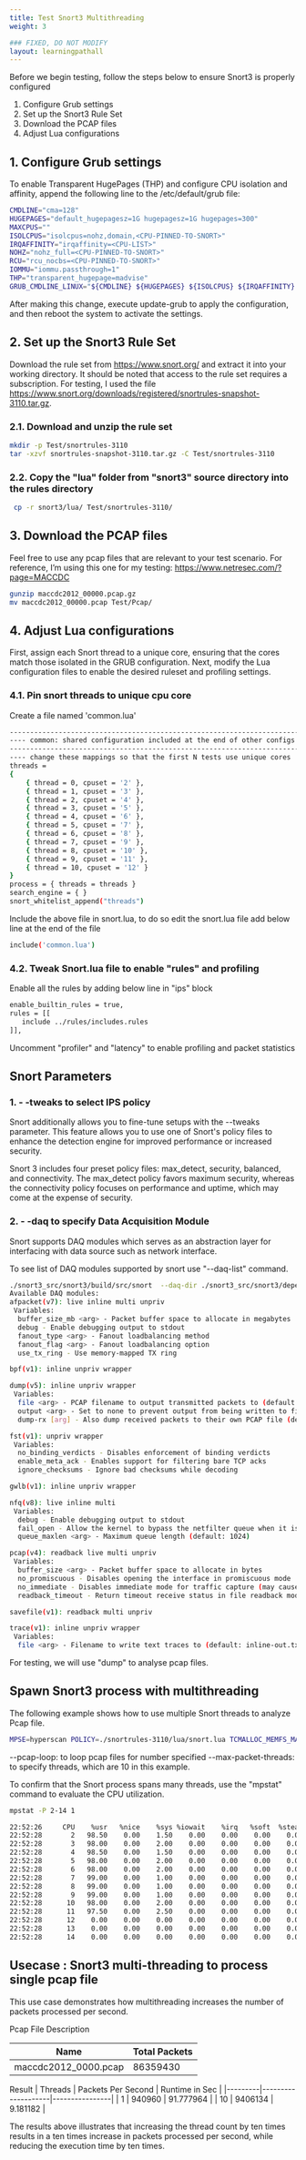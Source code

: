 ```yaml
---
title: Test Snort3 Multithreading
weight: 3

### FIXED, DO NOT MODIFY
layout: learningpathall
---
```

Before we begin testing, follow the steps below to ensure Snort3 is properly configured

1. Configure Grub settings
2. Set up the Snort3 Rule Set
3. Download the PCAP files
4. Adjust Lua configurations 

## 1. Configure Grub settings
To enable Transparent HugePages (THP) and configure CPU isolation and affinity, append the following line to the /etc/default/grub file:
```bash
CMDLINE="cma=128"
HUGEPAGES="default_hugepagesz=1G hugepagesz=1G hugepages=300"
MAXCPUS=""
ISOLCPUS="isolcpus=nohz,domain,<CPU-PINNED-TO-SNORT>"
IRQAFFINITY="irqaffinity=<CPU-LIST>"
NOHZ="nohz_full=<CPU-PINNED-TO-SNORT>"
RCU="rcu_nocbs=<CPU-PINNED-TO-SNORT>"
IOMMU="iommu.passthrough=1"
THP="transparent_hugepage=madvise"
GRUB_CMDLINE_LINUX="${CMDLINE} ${HUGEPAGES} ${ISOLCPUS} ${IRQAFFINITY} ${NOHZ} ${RCU} ${MAXCPUS} ${IOMMU} ${THP}"
```
After making this change, execute update-grub to apply the configuration, and then reboot the system to activate the settings.

## 2.   Set up the Snort3 Rule Set
Download the rule set from https://www.snort.org/ and extract it into your working directory. It should be noted that access to the rule set requires a subscription. 
For testing, I used the file https://www.snort.org/downloads/registered/snortrules-snapshot-3110.tar.gz.
### 2.1.    Download and unzip the rule set 
```bash
mkdir -p Test/snortrules-3110
tar -xzvf snortrules-snapshot-3110.tar.gz -C Test/snortrules-3110
```
### 2.2.   Copy the "lua" folder from "snort3" source directory into the rules directory
```bash
 cp -r snort3/lua/ Test/snortrules-3110/
```
## 3.   Download the PCAP files
Feel free to use any pcap files that are relevant to your test scenario. For reference, I’m using this one for my testing: 
https://www.netresec.com/?page=MACCDC
```bash
gunzip maccdc2012_00000.pcap.gz
mv maccdc2012_00000.pcap Test/Pcap/
```

## 4.  Adjust Lua configurations
First, assign each Snort thread to a unique core, ensuring that the cores match those isolated in the GRUB configuration. Next, modify the Lua configuration files to enable the desired ruleset and profiling settings.
### 4.1.    Pin snort threads to unique cpu core
Create a file named 'common.lua' 
```bash
-------------------------------------------------------------------------------
---- common: shared configuration included at the end of other configs
-------------------------------------------------------------------------------
---- change these mappings so that the first N tests use unique cores
threads =
{
    { thread = 0, cpuset = '2' },
    { thread = 1, cpuset = '3' },
    { thread = 2, cpuset = '4' },
    { thread = 3, cpuset = '5' },
    { thread = 4, cpuset = '6' },
    { thread = 5, cpuset = '7' },
    { thread = 6, cpuset = '8' },
    { thread = 7, cpuset = '9' },
    { thread = 8, cpuset = '10' },
    { thread = 9, cpuset = '11' },
    { thread = 10, cpuset = '12' }
}
process = { threads = threads }
search_engine = { }
snort_whitelist_append("threads")

```
 
Include the above file in snort.lua, to do so edit the snort.lua file add below line at the end of the file
 ``` bash
 include('common.lua')
 ```
### 4.2.  Tweak Snort.lua file to enable "rules" and profiling 
 Enable all the rules by adding below line in "ips" block
 ``` bash
enable_builtin_rules = true,
rules = [[
    include ../rules/includes.rules
]],
```
Uncomment "profiler" and "latency" to enable profiling and packet statistics
 

## Snort Parameters
### 1.  - -tweaks to select IPS policy

Snort additionally allows you to fine-tune setups with the --tweaks parameter. This feature allows you to use one of Snort's policy files to enhance the detection engine for improved performance or increased security.
    
Snort 3 includes four preset policy files: max_detect, security, balanced, and connectivity. The max_detect policy favors maximum security, whereas the connectivity policy focuses on performance and uptime, which may come at the expense of security.

### 2.  - -daq to specify Data Acquisition Module
Snort supports DAQ modules which serves as an abstraction layer for interfacing with data source such as network interface. 

To see list of DAQ modules supported by snort use "--daq-list" command.

``` bash
./snort3_src/snort3/build/src/snort  --daq-dir ./snort3_src/snort3/dependencies/libdaq/install/lib/daq --daq-list
Available DAQ modules:
afpacket(v7): live inline multi unpriv
 Variables:
  buffer_size_mb <arg> - Packet buffer space to allocate in megabytes
  debug - Enable debugging output to stdout
  fanout_type <arg> - Fanout loadbalancing method
  fanout_flag <arg> - Fanout loadbalancing option
  use_tx_ring - Use memory-mapped TX ring

bpf(v1): inline unpriv wrapper

dump(v5): inline unpriv wrapper
 Variables:
  file <arg> - PCAP filename to output transmitted packets to (default: inline-out.pcap)
  output <arg> - Set to none to prevent output from being written to file (deprecated)
  dump-rx [arg] - Also dump received packets to their own PCAP file (default: inline-in.pcap)

fst(v1): unpriv wrapper
 Variables:
  no_binding_verdicts - Disables enforcement of binding verdicts
  enable_meta_ack - Enables support for filtering bare TCP acks
  ignore_checksums - Ignore bad checksums while decoding

gwlb(v1): inline unpriv wrapper

nfq(v8): live inline multi
 Variables:
  debug - Enable debugging output to stdout
  fail_open - Allow the kernel to bypass the netfilter queue when it is full
  queue_maxlen <arg> - Maximum queue length (default: 1024)

pcap(v4): readback live multi unpriv
 Variables:
  buffer_size <arg> - Packet buffer space to allocate in bytes
  no_promiscuous - Disables opening the interface in promiscuous mode
  no_immediate - Disables immediate mode for traffic capture (may cause unbounded blocking)
  readback_timeout - Return timeout receive status in file readback mode

savefile(v1): readback multi unpriv

trace(v1): inline unpriv wrapper
 Variables:
  file <arg> - Filename to write text traces to (default: inline-out.txt)
```

For testing, we will use "dump" to analyse pcap files.

## Spawn Snort3 process with multithreading
The following example shows how to use multiple Snort threads to analyze Pcap file.

``` bash
MPSE=hyperscan POLICY=./snortrules-3110/lua/snort.lua TCMALLOC_MEMFS_MALLOC_PATH=/dev/hugepages/test ../snort3_src/snort3/build/src/snort -c ./snortrules-3110/lua/snort.lua --lua detection.allow_missing_so_rules=true --pcap-filter maccdc2012_00000.pcap --pcap-loop 10 --snaplen 0 --max-packet-threads 10 --daq dump --daq-dir  ../snort3_src/snort3/dependencies/libdaq/install/lib/daq --daq-var output=none -H --pcap-dir /root/snort3_learning_path/Test/Pcap -Q --warn-conf-strict --tweaks security
```
--pcap-loop: to loop pcap files for number specified 
--max-packet-threads: to specify threads, which are 10 in this example.

To confirm that the Snort process spans many threads, use the "mpstat" command to evaluate the CPU utilization.

``` bash
mpstat -P 2-14 1

22:52:26     CPU    %usr   %nice    %sys %iowait    %irq   %soft  %steal  %guest  %gnice   %idle
22:52:28       2   98.50    0.00    1.50    0.00    0.00    0.00    0.00    0.00    0.00    0.00
22:52:28       3   98.00    0.00    2.00    0.00    0.00    0.00    0.00    0.00    0.00    0.00
22:52:28       4   98.50    0.00    1.50    0.00    0.00    0.00    0.00    0.00    0.00    0.00
22:52:28       5   98.00    0.00    2.00    0.00    0.00    0.00    0.00    0.00    0.00    0.00
22:52:28       6   98.00    0.00    2.00    0.00    0.00    0.00    0.00    0.00    0.00    0.00
22:52:28       7   99.00    0.00    1.00    0.00    0.00    0.00    0.00    0.00    0.00    0.00
22:52:28       8   99.00    0.00    1.00    0.00    0.00    0.00    0.00    0.00    0.00    0.00
22:52:28       9   99.00    0.00    1.00    0.00    0.00    0.00    0.00    0.00    0.00    0.00
22:52:28      10   98.00    0.00    2.00    0.00    0.00    0.00    0.00    0.00    0.00    0.00
22:52:28      11   97.50    0.00    2.50    0.00    0.00    0.00    0.00    0.00    0.00    0.00
22:52:28      12    0.00    0.00    0.00    0.00    0.00    0.00    0.00    0.00    0.00  100.00
22:52:28      13    0.00    0.00    0.00    0.00    0.00    0.00    0.00    0.00    0.00  100.00
22:52:28      14    0.00    0.00    0.00    0.00    0.00    0.00    0.00    0.00    0.00  100.00
```
## Usecase : Snort3 multi-threading to process single pcap file 
This use case demonstrates how multithreading increases the number of packets processed per second. 

Pcap File Description

| Name                   | Total Packets |
|------------------------|---------------|
| maccdc2012_0000.pcap   |    86359430   | 

Result
| Threads | Packets Per Second | Runtime in Sec |
|---------|--------------------|----------------|
|    1    |        940960      |    91.777964   |
|    10   |        9406134     |    9.181182    |

The results above illustrates that increasing the thread count by ten times results in a ten times increase in packets processed per second, while reducing the execution time by ten times.